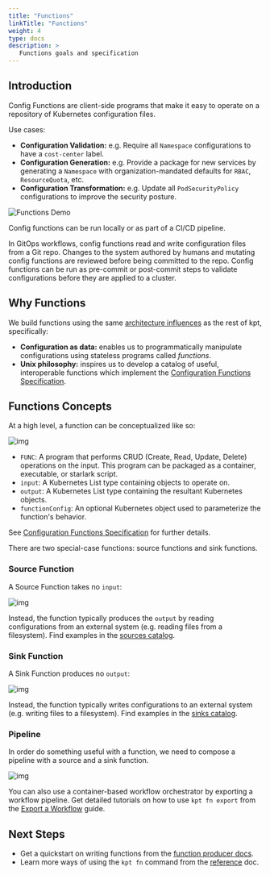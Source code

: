 ```yaml
---
title: "Functions"
linkTitle: "Functions"
weight: 4
type: docs
description: >
   Functions goals and specification
---
```


## Introduction

Config Functions are client-side programs that make it easy to operate on a
repository of Kubernetes configuration files.

Use cases:

- **Configuration Validation:** e.g. Require all `Namespace` configurations to
  have a `cost-center` label.
- **Configuration Generation:** e.g. Provide a package for new services by
  generating a `Namespace` with organization-mandated defaults for `RBAC`,
  `ResourceQuota`, etc.
- **Configuration Transformation:** e.g. Update all `PodSecurityPolicy`
  configurations to improve the security posture.

![Functions Demo](https://storage.googleapis.com/kpt-functions/docs/run.gif)

Config functions can be run locally or as part of a CI/CD pipeline.

In GitOps workflows, config functions read and write configuration files from a
Git repo. Changes to the system authored by humans and mutating config
functions are reviewed before being committed to the repo. Config functions can
be run as pre-commit or post-commit steps to validate configurations before
they are applied to a cluster.

## Why Functions

We build functions using the same [architecture influences] as the rest of kpt,
specifically:

- **Configuration as data:** enables us to programmatically manipulate
  configurations using stateless programs called _functions_.
- **Unix philosophy:** inspires us to develop a catalog of useful,
  interoperable functions which implement the
  [Configuration Functions Specification][spec].

## Functions Concepts

At a high level, a function can be conceptualized like so:

![img](/static/images/func.png)

- `FUNC`: A program that performs CRUD (Create, Read, Update, Delete)
  operations on the input. This program can be packaged as a container,
  executable, or starlark script.
- `input`: A Kubernetes List type containing objects to operate on.
- `output`: A Kubernetes List type containing the resultant Kubernetes objects.
- `functionConfig`: An optional Kubernetes object used to parameterize the
  function's behavior.

See [Configuration Functions Specification][spec] for further details.

There are two special-case functions: source functions and sink functions.

### Source Function

A Source Function takes no `input`:

![img](/static/images/source.png)

Instead, the function typically produces the `output` by reading configurations
from an external system (e.g. reading files from a filesystem). Find examples in
the [sources catalog].

### Sink Function

A Sink Function produces no `output`:

![img](/static/images/sink.png)

Instead, the function typically writes configurations to an external system
(e.g. writing files to a filesystem). Find examples in the [sinks catalog].

### Pipeline

In order do something useful with a function, we need to compose a pipeline
with a source and a sink function.

![img](/static/images/pipeline.png)

You can also use a container-based workflow orchestrator by exporting a workflow
pipeline. Get detailed tutorials on how to use `kpt fn export` from the
[Export a Workflow] guide.

## Next Steps

- Get a quickstart on writing functions from the [function producer docs].
- Learn more ways of using the `kpt fn` command from the [reference] doc.

[architecture influences]: /concepts/architecture/#influences
[sources catalog]: /guides/consumer/function/catalog/sources/
[sinks catalog]: /guides/consumer/function/catalog/sinks/
[spec]: https://github.com/kubernetes-sigs/kustomize/blob/master/cmd/config/docs/api-conventions/functions-spec.md
[Export a Workflow]: /guides/consumer/function/export/
[function producer docs]: /guides/producer/functions/
[reference]: /reference/fn/eval/
